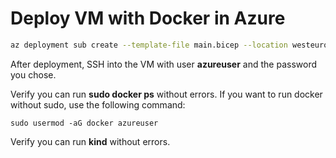 # Deploy VM with Docker in Azure

```bash
az deployment sub create --template-file main.bicep --location westeurope
```

After deployment, SSH into the VM with user **azureuser** and the password you chose.

Verify you can run **sudo docker ps** without errors. If you want to run docker without sudo, use the following command:

```
sudo usermod -aG docker azureuser
```

Verify you can run **kind** without errors.

